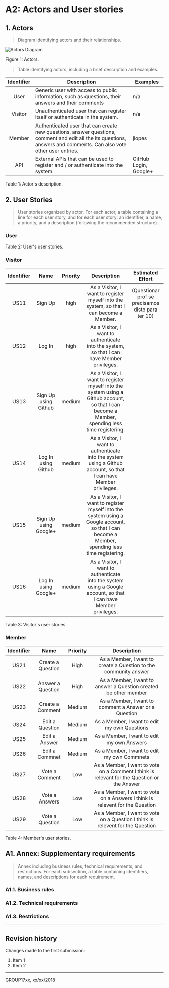 # A2: Actors and User stories
 
## 1. Actors
 
> Diagram identifying actors and their relationships.  

![Actors Diagram](https://i.imgur.com/xPoH428.png)

Figure 1: Actors.


> Table identifying actors, including a brief description and examples.

| Identifier | Description                                                                                                                                                         | Examples              |
|:----------:|---------------------------------------------------------------------------------------------------------------------------------------------------------------------|-----------------------|
| User       | Generic user with access to public information, such as questions, their answers and their comments                                                                 | n/a                   |
| Visitor    | Unauthenticated user that can register itself or authenticate in the system.                                                                                        | n/a                   |
| Member     | Authenticated user that can create new questions, answer questions, comment and edit all the its questions, answers and comments. Can also vote other user entries. | jlopes                |
| API        | External APIs that can be used to register and / or authenticate into the system.                                                                                   | GitHub Login, Google+ |

Table 1: Actor's description.
 
## 2. User Stories
 
> User stories organized by actor.
> For each actor, a table containing a line for each user story, and for each user story: an identifier, a name, a priority, and a description (following the recommended structure).
 
### User

Table 2: User's user stories.
 
### Visitor

| Identifier |          Name         | Priority |                                                                   Description                                                                  |                  Estimated Effort                 |
|:----------:|:---------------------:|:--------:|:----------------------------------------------------------------------------------------------------------------------------------------------:|:-------------------------------------------------:|
|    US11    |        Sign Up        |   high   |                             As a Visitor, I want to register myself into the system, so that I can become a Member.                            | (Questionar prof se precisamos disto para ter 10) |
|    US12    |         Log In        |   high   |                           As a Visitor, I want to authenticate into the system, so that I can have Member privileges.                          |                                                   |
|    US13    |  Sign Up using Github |  medium  | As a Visitor, I want to register myself into the system using a Github account, so that I can become a Member, spending less time registering. |                                                   |
|    US14    |  Log In using Github  |  medium  |               As a Visitor, I want to authenticate into the system using a Github account, so that I can have Member privileges.               |                                                   |
|    US15    | Sign Up using Google+ |  medium  | As a Visitor, I want to register myself into the system using a Google account, so that I can become a Member, spending less time registering. |                                                   |
|    US16    |  Log In using Google+ |  medium  |               As a Visitor, I want to authenticate into the system using a Google account, so that I can have Member privileges.               |                                                   |

Table 3: Visitor's user stories.
 
### Member
| Identifier |        Name       | Priority |                                         Description                                         |
|:----------:|:-----------------:|:--------:|:-------------------------------------------------------------------------------------------:|
|    US21    | Create a Question |   High   | As a Member, I want to create a Question to the community answer                            |
|    US22    | Answer a Question |   High   | As a Member, I want to answer a Question created be other member                            |
|    US23    |  Create a Comment |  Medium  | As a Member, I want to comment a Answer or a Question                                       |
|    US24    |  Edit a Question  |  Medium  | As a Member, I want to edit my own Questions                                                |
|    US25    |   Edit a Answer   |  Medium  | As a Member, I want to edit my own Answers                                                  |
|    US26    |   Edit a Commnet  |  Medium  | As a Member, I want to edit my own Commnets                                                 |
|    US27    |   Vote a Comment  |    Low   | As a Member, I want to vote on a Comment I think is relevant for the Question or the Answer |
|    US28    |   Vote a Answers  |    Low   | As a Member, I want to vote on a Answers I think is relevent for the Question               |
|    US29    |  Vote a Question  |    Low   | As a Member, I want to vote on a Question I think is relevent for the Question              |

Table 4: Member's user stories.

 
## A1. Annex: Supplementary requirements
 
> Annex including business rules, technical requirements, and restrictions.
> For each subsection, a table containing identifiers, names, and descriptions for each requirement.
 
### A1.1. Business rules
 
### A1.2. Technical requirements
 
### A1.3. Restrictions
 
***
 
## Revision history
 
Changes made to the first submission:
1. Item 1
1. Item 2
 
***
 
GROUP17xx, xx/xx/2018

